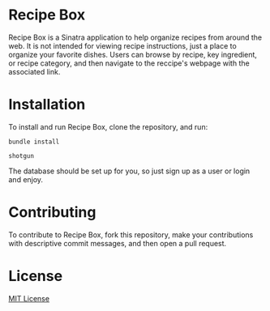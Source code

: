 # Recipe Box

Recipe Box is a Sinatra application to help organize recipes from around the web. It is not intended for viewing recipe instructions, just a place to organize your favorite dishes. Users can browse by recipe, key ingredient, or recipe category, and then navigate to the reccipe's webpage with the associated link.

# Installation

To install and run Recipe Box, clone the repository, and run: 
````
bundle install
````

````
shotgun
````
The database should be set up for you, so just sign up as a user or login and enjoy.

# Contributing

To contribute to Recipe Box, fork this repository, make your contributions with descriptive commit messages, and then open a pull request. 

# License
<a href="https://opensource.org/licenses/MIT">MIT License</a>